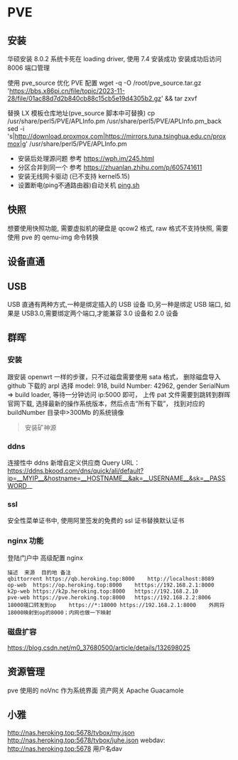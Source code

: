 # PVE

## 安装

华硕安装 8.0.2 系统卡死在 loading driver, 使用 7.4 安装成功
安装成功后访问 8006 端口管理

使用 pve_source 优化 PVE 配置
wget -q -O /root/pve_source.tar.gz 'https://bbs.x86pi.cn/file/topic/2023-11-28/file/01ac88d7d2b840cb88c15cb5e19d4305b2.gz' && tar zxvf

替换 LX 模板仓库地址(pve_source 脚本中可替换)
cp /usr/share/perl5/PVE/APLInfo.pm /usr/share/perl5/PVE/APLInfo.pm_back
sed -i 's|http://download.proxmox.com|https://mirrors.tuna.tsinghua.edu.cn/proxmox|g' /usr/share/perl5/PVE/APLInfo.pm

- 安装后处理源问题 参考 https://wph.im/245.html
- 分区合并到同一个 参考 https://zhuanlan.zhihu.com/p/605741611
- 安装无线网卡驱动 (已不支持 kernel5.15)
- 设置断电(ping不通路由器)自动关机 <a href="https://www.bilibili.com/read/cv34783885/">ping.sh</a> 

## 快照

想要使用快照功能, 需要虚拟机的硬盘是 qcow2 格式, raw 格式不支持快照, 需要使用 pve 的 qemu-img 命令转换

## 设备直通

## USB

USB 直通有两种方式,一种是绑定插入的 USB 设备 ID,另一种是绑定 USB 端口,
如果是 USB3.0,需要绑定两个端口,才能兼容 3.0 设备和 2.0 设备

## 群晖

### 安装

跟安装 openwrt 一样的步骤，只不过磁盘需要使用 sata 格式， 删除磁盘导入 github 下载的 arpl 选择 model: 918, build Number: 42962, gender SerialNum => build loader, 等待一分钟访问 ip:5000 即可， 上传 pat 文件需要到跳转到群晖官网下载, 选择最新的操作系统版本，然后点击“所有下载”， 找到对应的 buildNumber 目录中>300Mb 的系统镜像

> 安装矿神源

### ddns

连接性中 ddns 新增自定义供应商 Query URL：https://ddns.bkood.com/dns/quick/ali/default?ip=__MYIP__&hostname=__HOSTNAME__&ak=__USERNAME__&sk=__PASSWORD__

### ssl

安全性菜单证书中, 使用阿里签发的免费的 ssl 证书替换默认证书

### nginx 功能

登陆门户中 高级配置 nginx

```
描述	来源	目的地	备注
qbittorrent	https://qb.heroking.top:8000	http://localhost:8089	
op-web	https://op.heroking.top:8000	htttps://192.168.2.1:8000	
k2p-web	https://k2p.heroking.top:8000	https://192.168.2.10	
pve-web	https://pve.heroking.top:8000	https://192.168.2.2:8006	
18000端口转发到op	https://*:18000	https://192.168.2.1:8000	外网将18000映射到op的8000；内网也做一下映射
```

### 磁盘扩容

https://blog.csdn.net/m0_37680500/article/details/132698025

## 资源管理

pve 使用的 noVnc 作为系统界面
资产网关 Apache Guacamole


## 小雅

http://nas.heroking.top:5678/tvbox/my.json
http://nas.heroking.top:5678/tvbox/juhe.json
webdav: http://nas.heroking.top:5678 用户名dav
